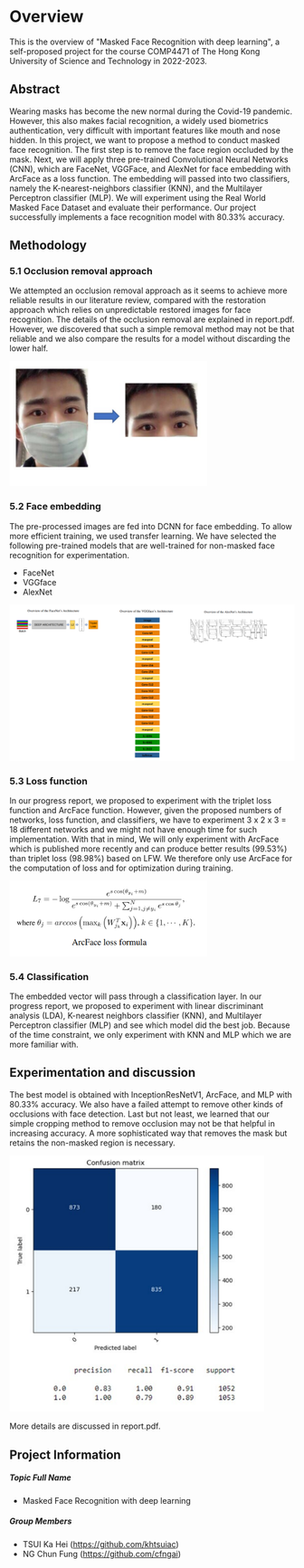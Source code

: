 # Overview

This is the overview of "Masked Face Recognition with deep learning", a self-proposed project for the course COMP4471 of The Hong Kong University of Science and Technology in 2022-2023.

## Abstract

Wearing masks has become the new normal during the Covid-19 pandemic. However, this also makes facial recognition, a widely used biometrics authentication, very difficult with important features like mouth and nose hidden. In this project, we want to propose a method to conduct masked face recognition. The first step is to remove the face region occluded by the mask. Next, we will apply three pre-trained Convolutional Neural Networks (CNN), which are FaceNet, VGGFace, and AlexNet for face embedding with ArcFace as a loss function. The embedding will passed into two classifiers, namely the K-nearest-neighbors classifier (KNN), and the Multilayer Perceptron classifier (MLP). We will experiment using the Real World Masked Face Dataset and evaluate their performance. Our project successfully implements a face recognition model with 80.33% accuracy.

## Methodology

### 5.1 Occlusion removal approach

We attempted an occlusion removal approach as it seems to achieve more reliable results in our literature review, compared with the restoration approach which relies on unpredictable restored images for face recognition. The details of the occlusion removal are explained in report.pdf. However, we discovered that such a simple removal method may not be that reliable and we also compare the results for a model without discarding the lower half.

<img src="img/occlusion_removal.png" width="350">

### 5.2 Face embedding

The pre-processed images are fed into DCNN for face embedding. To allow more efficient training, we used transfer learning. We have selected the following pre-trained models that are well-trained for non-masked face recognition for experimentation.

- FaceNet
- VGGface
- AlexNet

<img src="img/face_embedding.png" width="950">

### 5.3 Loss function

In our progress report, we proposed to experiment with the triplet loss function and ArcFace function. However, given the proposed numbers of networks, loss function, and classifiers, we have to experiment 3 x 2 x 3 = 18 different networks and we might not have enough time for such implementation. With that in mind, We will only experiment
with ArcFace which is published more recently and can produce better results (99.53%) than triplet loss (98.98%) based on LFW. We therefore only use ArcFace for the computation of loss and for optimization during training.

<img src="img/loss_function.png" width="350">

### 5.4 Classification

The embedded vector will pass through a classification layer. In our progress report, we proposed to experiment with linear discriminant analysis (LDA), K-nearest neighbors classifier (KNN), and Multilayer Perceptron classifier (MLP) and see which model did the best job. Because of the time constraint, we only experiment with KNN and MLP which we are more familiar with.

## Experimentation and discussion

The best model is obtained with InceptionResNetV1, ArcFace, and MLP with 80.33% accuracy. We also have a failed attempt to remove other kinds of occlusions with face detection. Last but not least, we learned that our simple cropping method to remove occlusion may not be that helpful in increasing accuracy. A more sophisticated way that removes the mask but retains the non-masked region is necessary.

<img src="img/result.png" width="450">

More details are discussed in report.pdf.

## Project Information

##### Topic Full Name

- Masked Face Recognition with deep learning

##### Group Members
- TSUI Ka Hei (https://github.com/khtsuiac)
- NG Chun Fung (https://github.com/cfngai)

